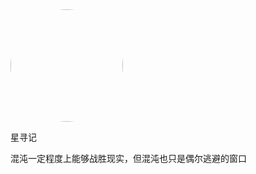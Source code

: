 <img width="180px" style="border-radius: 50%" bor src="//qlhox0zpu.hn-bkt.clouddn.com/coverpage.jpg"/>
<p>星寻记</p>
<p>混沌一定程度上能够战胜现实，但混沌也只是偶尔逃避的窗口</p>